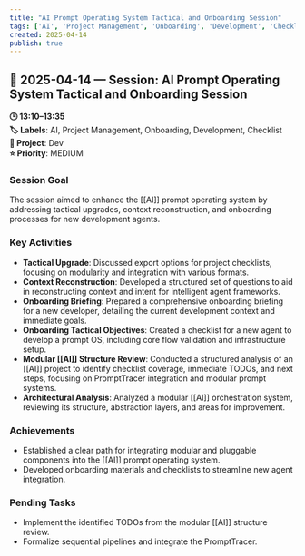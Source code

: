 ```yaml
---
title: "AI Prompt Operating System Tactical and Onboarding Session"
tags: ['AI', 'Project Management', 'Onboarding', 'Development', 'Checklist']
created: 2025-04-14
publish: true
---
```


## 📅 2025-04-14 — Session: AI Prompt Operating System Tactical and Onboarding Session

**🕒 13:10–13:35**  
**🏷️ Labels**: AI, Project Management, Onboarding, Development, Checklist  
**📂 Project**: Dev  
**⭐ Priority**: MEDIUM  


### Session Goal
The session aimed to enhance the [[AI]] prompt operating system by addressing tactical upgrades, context reconstruction, and onboarding processes for new development agents.

### Key Activities
- **Tactical Upgrade**: Discussed export options for project checklists, focusing on modularity and integration with various formats.
- **Context Reconstruction**: Developed a structured set of questions to aid in reconstructing context and intent for intelligent agent frameworks.
- **Onboarding Briefing**: Prepared a comprehensive onboarding briefing for a new developer, detailing the current development context and immediate goals.
- **Onboarding Tactical Objectives**: Created a checklist for a new agent to develop a prompt OS, including core flow validation and infrastructure setup.
- **Modular [[AI]] Structure Review**: Conducted a structured analysis of an [[AI]] project to identify checklist coverage, immediate TODOs, and next steps, focusing on PromptTracer integration and modular prompt systems.
- **Architectural Analysis**: Analyzed a modular [[AI]] orchestration system, reviewing its structure, abstraction layers, and areas for improvement.

### Achievements
- Established a clear path for integrating modular and pluggable components into the [[AI]] prompt operating system.
- Developed onboarding materials and checklists to streamline new agent integration.

### Pending Tasks
- Implement the identified TODOs from the modular [[AI]] structure review.
- Formalize sequential pipelines and integrate the PromptTracer.
